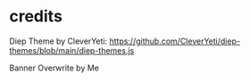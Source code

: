 # credits

Diep Theme by CleverYeti: https://github.com/CleverYeti/diep-themes/blob/main/diep-themes.js

Banner Overwrite by Me
